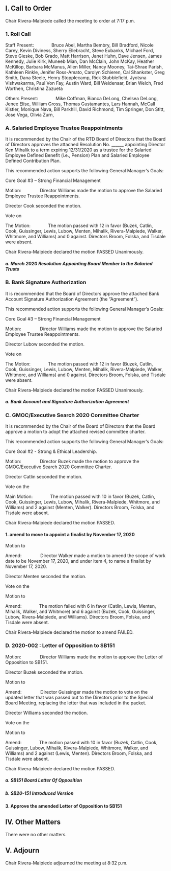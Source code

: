 ## I. Call to Order

Chair Rivera-Malpiede called the meeting to order at 7:17 p.m.

### 1. Roll Call

Staff Present:              Bruce Abel, Martha Bembry, Bill Bradford, Nicole Carey, Kevin Diviness, Sherry Ellebracht, Steve Eubanks, Michael Ford, Steve Gieske, Bob Grado, Matt Harrison, Janet Huhn, Dave Jensen, James Kennedy, Julie Kirk, Muneeb Mian, Dan McClain, John McKay, Heather McKillop, Barbara McManus, Allen Miller, Nancy Mooney, Tai-Shrae Parish, Kathleen Rinkle, Jenifer Ross-Amato, Carolyn Schieren, Cal Shankster, Greg Smith, Dana Steele, Henry Stopplecamp, Rick Stubblefield, Jyotsna Vishwakarma, Paul Von Fay, Austin Ward, Bill Weidenaar, Brian Welch, Fred Worthen, Christina Zazueta

Others Present:              Mike Coffman, Bianca DeLong, Chelsea DeLong, Jenee Elise, William Gross, Thomas Gustamantes, Lars Hannah, McCall Kistler, Monique Nava, Bill Parkhill, David Richmond, Tim Springer, Don Stitt, Jose Vega, Olivia Zurn,

### A. Salaried Employee Trustee Reappointments

It is recommended by the Chair of the RTD Board of Directors that the Board of Directors approves the attached Resolution No. ______ appointing Director Ken Mihalik to a term expiring 12/31/2020 as a trustee for the Salaried Employee Defined Benefit (i.e., Pension) Plan and Salaried Employee Defined Contribution Plan.

This recommended action supports the following General Manager’s Goals:

Core Goal #3 – Strong Financial Management

Motion:               Director Williams made the motion to approve the Salaried Employee Trustee Reappointments.

Director Cook seconded the motion.

Vote on

The Motion:              The motion passed with 12 in favor (Buzek, Catlin, Cook, Guissinger, Lewis, Lubow, Menten, Mihalik, Rivera-Malpiede, Walker, Whitmore, and Williams) and 0 against. Directors Broom, Folska, and Tisdale were absent.

Chair Rivera-Malpiede declared the motion PASSED Unanimously.

##### a. March 2020 Resolution Appointing Board Member to the Salaried Trusts

### B. Bank Signature Authorization

It is recommended that the Board of Directors approve the attached Bank Account Signature Authorization Agreement (the “Agreement”).

This recommended action supports the following General Manager’s Goals:

Core Goal #3 – Strong Financial Management

Motion:               Director Williams made the motion to approve the Salaried Employee Trustee Reappointments.

Director Lubow seconded the motion.

Vote on

The Motion:              The motion passed with 12 in favor (Buzek, Catlin, Cook, Guissinger, Lewis, Lubow, Menten, Mihalik, Rivera-Malpiede, Walker, Whitmore, and Williams) and 0 against. Directors Broom, Folska, and Tisdale were absent.

Chair Rivera-Malpiede declared the motion PASSED Unanimously.

##### a. Bank Account and Signature Authorization Agreement

### C. GMOC/Executive Search 2020 Committee Charter

It is recommended by the Chair of the Board of Directors that the Board approve a motion to adopt the attached revised committee charter.

This recommended action supports the following General Manager’s Goals:

Core Goal #2 - Strong & Ethical Leadership.

Motion:               Director Buzek made the motion to approve the GMOC/Executive Search 2020 Committee Charter.

Director Catlin seconded the motion.

Vote on the

Main Motion:              The motion passed with 10 in favor (Buzek, Catlin, Cook, Guissinger, Lewis, Lubow, Mihalik, Rivera-Malpiede, Whitmore, and Williams) and 2 against (Menten, Walker). Directors Broom, Folska, and Tisdale were absent.

Chair Rivera-Malpiede declared the motion PASSED.

#### 1. amend to move to appoint a finalist by November 17, 2020

Motion to

Amend:               Director Walker made a motion to amend the scope of work date to be November 17, 2020, and under item 4, to name a finalist by November 17, 2020.

Director Menten seconded the motion.

Vote on the

Motion to

Amend:              The motion failed with 6 in favor (Catlin, Lewis, Menten, Mihalik, Walker, and Whitmore) and 6 against (Buzek, Cook, Guissinger, Lubow, Rivera-Malpiede, and Williams). Directors Broom, Folska, and Tisdale were absent.

Chair Rivera-Malpiede declared the motion to amend FAILED.

### D. 2020-002 : Letter of Opposition to SB151

Motion:               Director Williams made the motion to approve the Letter of Opposition to SB151.

Director Buzek seconded the motion.

Motion to

Amend:               Director Guissinger made the motion to vote on the updated letter that was passed out to the Directors prior to the Special Board Meeting, replacing the letter that was included in the packet.

Director Williams seconded the motion.

Vote on the

Motion to

Amend:              The motion passed with 10 in favor (Buzek, Catlin, Cook, Guissinger, Lubow, Mihalik, Rivera-Malpiede, Whitmore, Walker, and Williams) and 2 against (Lewis, Menten). Directors Broom, Folska, and Tisdale were absent.

Chair Rivera-Malpiede declared the motion PASSED.

##### a. SB151 Board Letter Of Opposition

##### b. SB20-151 Introduced Version

#### 3. Approve the amended Letter of Opposition to SB151

## IV. Other Matters

There were no other matters.

## V. Adjourn

Chair Rivera-Malpiede adjourned the meeting at 8:32 p.m.